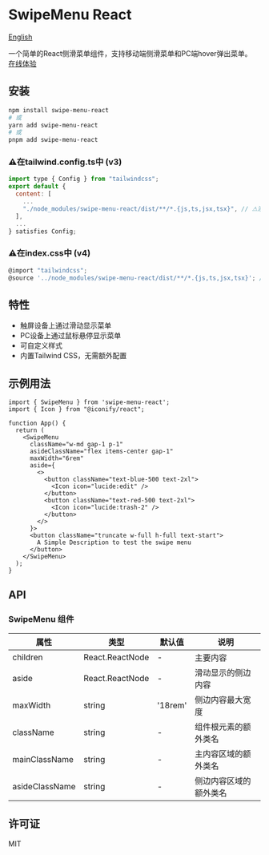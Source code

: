 # SwipeMenu React

[English](./README.md)

一个简单的React侧滑菜单组件，支持移动端侧滑菜单和PC端hover弹出菜单。
[在线体验](https://ferretangel.github.io/swipe-menu-react/)

## 安装

```bash
npm install swipe-menu-react
# 或
yarn add swipe-menu-react
# 或
pnpm add swipe-menu-react
```


### ⚠在tailwind.config.ts中 (v3)
```js
import type { Config } from "tailwindcss";
export default {
  content: [
    ...
    "./node_modules/swipe-menu-react/dist/**/*.{js,ts,jsx,tsx}", // ⚠添加这一行
  ],
  ...
} satisfies Config;
```
### ⚠在index.css中 (v4)
```js
@import "tailwindcss";
@source '../node_modules/swipe-menu-react/dist/**/*.{js,ts,jsx,tsx}'; // ⚠添加这一行
```

## 特性

- 触屏设备上通过滑动显示菜单
- PC设备上通过鼠标悬停显示菜单
- 可自定义样式
- 内置Tailwind CSS，无需额外配置

## 示例用法

```tsx
import { SwipeMenu } from 'swipe-menu-react';
import { Icon } from "@iconify/react";

function App() {
  return (
    <SwipeMenu
      className="w-md gap-1 p-1"
      asideClassName="flex items-center gap-1"
      maxWidth="6rem"
      aside={
        <>
          <button className="text-blue-500 text-2xl">
            <Icon icon="lucide:edit" />
          </button>
          <button className="text-red-500 text-2xl">
            <Icon icon="lucide:trash-2" />
          </button>
        </>
      }>
      <button className="truncate w-full h-full text-start">
        A Simple Description to test the swipe menu
      </button>
    </SwipeMenu>
  );
}
```

## API

### SwipeMenu 组件

| 属性 | 类型 | 默认值 | 说明 |
|------|------|-------|------|
| children | React.ReactNode | - | 主要内容 |
| aside | React.ReactNode | - | 滑动显示的侧边内容 |
| maxWidth | string | '18rem' | 侧边内容最大宽度 |
| className | string | - | 组件根元素的额外类名 |
| mainClassName | string | - | 主内容区域的额外类名 |
| asideClassName | string | - | 侧边内容区域的额外类名 |

## 许可证

MIT 